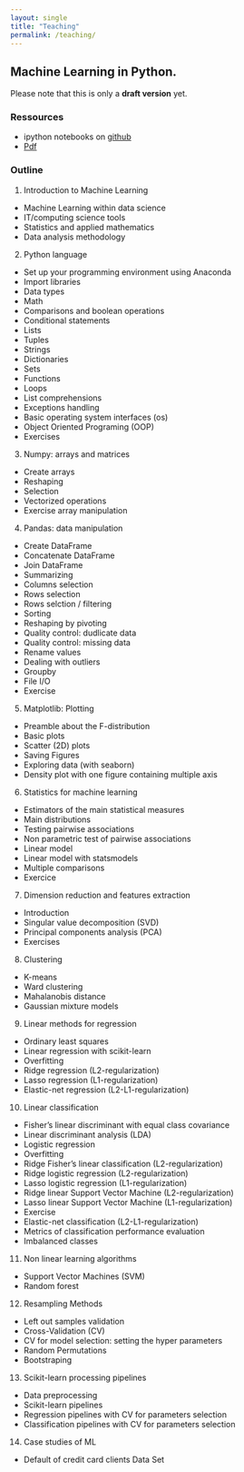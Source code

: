 ```yaml
---
layout: single
title: "Teaching"
permalink: /teaching/
---
```


## Machine Learning in Python.

Please note that this is only a **draft version** yet.

### Ressources

- ipython notebooks on [github](https://github.com/neurospin/pystatsml)
- [Pdf](ftp://ftp.cea.fr/pub/unati/people/educhesnay/pystatml/StatisticsMachineLearningPythonDraft.pdf)


### Outline

1. Introduction to Machine Learning
  - Machine Learning within data science
  - IT/computing science tools
  - Statistics and applied mathematics
  - Data analysis methodology
 
2. Python language
  - Set up your programming environment using Anaconda
  - Import libraries
  - Data types
  - Math
  - Comparisons and boolean operations
  - Conditional statements
  - Lists
  - Tuples
  - Strings
  - Dictionaries
  - Sets
  - Functions
  - Loops
  - List comprehensions
  - Exceptions handling
  - Basic operating system interfaces (os)
  - Object Oriented Programing (OOP)
  - Exercises
 
3. Numpy: arrays and matrices
  - Create arrays
  - Reshaping
  - Selection
  - Vectorized operations
  - Exercise array manipulation

4. Pandas: data manipulation
  - Create DataFrame
  - Concatenate DataFrame
  - Join DataFrame
  - Summarizing
  - Columns selection
  - Rows selection
  - Rows selction / filtering
  - Sorting
  - Reshaping by pivoting
  - Quality control: dudlicate data
  - Quality control: missing data
  - Rename values
  - Dealing with outliers
  - Groupby
  - File I/O
  - Exercise
 
5. Matplotlib: Plotting
  - Preamble about the F-distribution
  - Basic plots
  - Scatter (2D) plots
  - Saving Figures
  - Exploring data (with seaborn)
  - Density plot with one figure containing multiple axis

6. Statistics for machine learning
  - Estimators of the main statistical measures
  - Main distributions
  - Testing pairwise associations
  - Non parametric test of pairwise associations
  - Linear model
  - Linear model with statsmodels
  - Multiple comparisons
  - Exercice

7. Dimension reduction and features extraction
  - Introduction
  - Singular value decomposition (SVD)
  - Principal components analysis (PCA)
  - Exercises

8. Clustering
  - K-means
  - Ward clustering
  - Mahalanobis distance
  - Gaussian mixture models

9. Linear methods for regression
  - Ordinary least squares
  - Linear regression with scikit-learn
  - Overfitting
  - Ridge regression (L2-regularization)
  - Lasso regression (L1-regularization)
  - Elastic-net regression (L2-L1-regularization)

10. Linear classification
  - Fisher’s linear discriminant with equal class covariance
  - Linear discriminant analysis (LDA)
  - Logistic regression
  - Overfitting
  - Ridge Fisher’s linear classification (L2-regularization)
  - Ridge logistic regression (L2-regularization)
  - Lasso logistic regression (L1-regularization)
  - Ridge linear Support Vector Machine (L2-regularization)
  - Lasso linear Support Vector Machine (L1-regularization)
  - Exercise
  - Elastic-net classification (L2-L1-regularization)
  - Metrics of classification performance evaluation
  - Imbalanced classes

11. Non linear learning algorithms
  - Support Vector Machines (SVM)
  - Random forest

12. Resampling Methods
  - Left out samples validation
  - Cross-Validation (CV)
  - CV for model selection: setting the hyper parameters
  - Random Permutations
  - Bootstraping

13. Scikit-learn processing pipelines
  - Data preprocessing
  - Scikit-learn pipelines
  - Regression pipelines with CV for parameters selection
  - Classification pipelines with CV for parameters selection

14. Case studies of ML
  - Default of credit card clients Data Set

